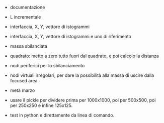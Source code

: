 - documentazione

- L incrementale

- interfaccia, X, Y, vettore di istogrammi

- interfaccia, X, Y, vettore di istogrammi e uno di riferimento

- massa sbilanciata

- quadrato: metto a zero tutto fuori dal quadrato, e poi calcolo la distanza

- nodi periferici per lo sbilanciamento

- nodi virtuali irregolari, per dare la possibilità alla massa di uscire dalla focused area.

- metà marzo

- usare il pickle per dividere prima per 1000x1000, poi per 500x500, poi per 250x250 e infine 125x125.
- test in python e direttamente da linea di comando. 